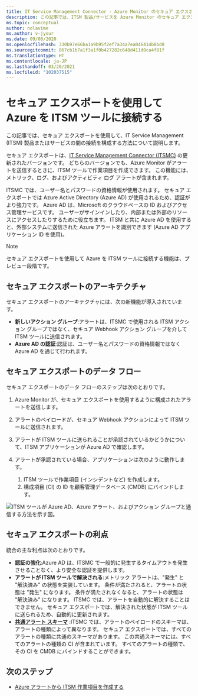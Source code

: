 ```yaml
---
title: IT Service Management Connector - Azure Monitor のセキュア エクスポート
description: この記事では、ITSM 製品/サービスを Azure Monitor のセキュア エクスポートに接続して、ITSM 作業項目を一元的に監視および管理する方法について説明します。
ms.topic: conceptual
author: nolavime
ms.author: v-jysur
ms.date: 09/08/2020
ms.openlocfilehash: 330b97e66ba1a9b95f2ef7a34a7ea046414b8bd8
ms.sourcegitcommit: 867cb1b7a1f3a1f0b427282c648d411d0ca4f81f
ms.translationtype: HT
ms.contentlocale: ja-JP
ms.lasthandoff: 03/20/2021
ms.locfileid: "102037515"
---
```

# <a name="connect-azure-to-itsm-tools-by-using-secure-export"></a>セキュア エクスポートを使用して Azure を ITSM ツールに接続する

この記事では、セキュア エクスポートを使用して、IT Service Management (ITSM) 製品またはサービスの間の接続を構成する方法について説明します。

セキュア エクスポートは、[IT Service Management Connector (ITSMC)](./itsmc-overview.md) の更新されたバージョンです。 どちらのバージョンでも、Azure Monitor がアラートを送信するときに、ITSM ツールで作業項目を作成できます。 この機能には、メトリック、ログ、およびアクティビティ ログ アラートが含まれます。

ITSMC では、ユーザー名とパスワードの資格情報が使用されます。 セキュア エクスポートでは Azure Active Directory (Azure AD) が使用されるため、認証がより強力です。 Azure AD は、Microsoft のクラウドベースの ID およびアクセス管理サービスです。 ユーザーがサインインしたり、内部または外部のリソースにアクセスしたりするために役立ちます。 ITSM と共に Azure AD を使用すると、外部システムに送信された Azure アラートを識別できます (Azure AD アプリケーション ID を使用)。

> [!NOTE]
> セキュア エクスポートを使用して Azure を ITSM ツールに接続する機能は、プレビュー段階です。

## <a name="secure-export-architecture"></a>セキュア エクスポートのアーキテクチャ

セキュア エクスポートのアーキテクチャには、次の新機能が導入されています。

* **新しいアクション グループ**:アラートは、ITSMC で使用される ITSM アクション グループではなく、セキュア Webhook アクション グループを介して ITSM ツールに送信されます。
* **Azure AD の認証**:認証は、ユーザー名とパスワードの資格情報ではなく Azure AD を通じて行われます。

## <a name="secure-export-data-flow"></a>セキュア エクスポートのデータ フロー

セキュア エクスポートのデータ フローのステップは次のとおりです。

1. Azure Monitor が、セキュア エクスポートを使用するように構成されたアラートを送信します。
2. アラートのペイロードが、セキュア Webhook アクションによって ITSM ツールに送信されます。
3. アラートが ITSM ツールに送られることが承認されているかどうかについて、ITSM アプリケーションが Azure AD で確認します。
4. アラートが承認されている場合、アプリケーションは次のように動作します。
   
   1. ITSM ツールで作業項目 (インシデントなど) を作成します。
   2. 構成項目 (CI) の ID を顧客管理データベース (CMDB) にバインドします。

![ITSM ツールが Azure AD、Azure アラート、およびアクション グループと通信する方法を示す図。](media/it-service-management-connector-secure-webhook-connections/secure-export-diagram.png)

## <a name="benefits-of-secure-export"></a>セキュア エクスポートの利点

統合の主な利点は次のとおりです。

* **認証の強化**:Azure AD は、ITSMC で一般的に発生するタイムアウトを発生させることなく、より安全な認証を提供します。
* **アラートが ITSM ツールで解決される**:メトリック アラートは、"発生" と "解決済み" の状態を実装しています。 条件が満たされると、アラートの状態は "発生" になります。 条件が満たされなくなると、アラートの状態は "解決済み" になります。 ITSMC では、アラートを自動的に解決することはできません。 セキュア エクスポートでは、解決された状態が ITSM ツールに送られるため、自動的に更新されます。
* **[共通アラート スキーマ](./alerts-common-schema.md)** :ITSMC では、アラートのペイロードのスキーマは、アラートの種類によって異なります。 セキュア エクスポートでは、すべてのアラートの種類に共通のスキーマがあります。 この共通スキーマには、すべてのアラートの種類の CI が含まれています。 すべてのアラートの種類で、その CI を CMDB にバインドすることができます。

## <a name="next-steps"></a>次のステップ

* [Azure アラートから ITSM 作業項目を作成する](./itsmc-overview.md)